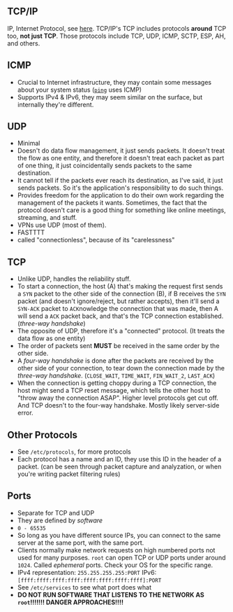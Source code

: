 ## TCP/IP
IP, Internet Protocol, see [here](obsidian://open?vault=Computers%20-%20Infinity%20Stones&file=Networking%2FConceptual%2FIP). TCP/IP's TCP includes protocols **around** TCP too, **not just TCP**. Those protocols include TCP, UDP, ICMP, SCTP, ESP, AH, and others.

## ICMP
- Crucial to Internet infrastructure, they may contain some messages about your system status ([`ping`](obsidian://open?vault=Computers%20-%20Infinity%20Stones&file=Networking%2FCommands%2F%60ping%60) uses ICMP)
- Supports IPv4 & IPv6, they may seem similar on the surface, but internally they're different.
## UDP
- Minimal
- Doesn't do data flow management, it just sends packets. It doesn't treat the flow as one entity, and therefore it doesn't treat each packet as part of one thing, it just coincidentally sends packets to the same destination.
- It cannot tell if the packets ever reach its destination, as I've said, it just sends packets. So it's the application's responsibility to do such things.
- Provides freedom for the application to do their own work regarding the management of the packets it wants. Sometimes, the fact that the protocol doesn't care is a good thing for something like online meetings, streaming, and stuff. 
- VPNs use UDP (most of them).
- FASTTTT
- called "connectionless", because of its "carelessness"
## TCP
- Unlike UDP, handles the reliability stuff.
- To start a connection, the host (A) that's making the request first sends a `SYN` packet to the other side of the connection (B), if B receives the `SYN` packet (and doesn't ignore/reject, but rather accepts), then it'll send a `SYN-ACK` packet to `ACK`nowledge the connection that was made, then A will send a `ACK` packet back, and that's the TCP connection established. (*three-way handshake*)
- The opposite of UDP, therefore it's a "connected" protocol. (It treats the data flow as one entity)
- The order of packets sent **MUST** be received in the same order by the other side.
- A *four-way handshake* is done after the packets are received by the other side of your connection, to tear down the connection made by the *three-way handshake*. (`CLOSE_WAIT`, `TIME_WAIT`, `FIN_WAIT_2`, `LAST_ACK`)
- When the connection is getting choppy during a TCP connection, the host might send a TCP reset message, which tells the other host to "throw away the connection ASAP". Higher level protocols get cut off. And TCP doesn't to the four-way handshake. Mostly likely server-side error.
## Other Protocols
- See `/etc/protocols`, for more protocols
- Each protocol has a name and an ID, they use this ID in the header of a packet. (can be seen through packet capture and analyzation, or when you're writing packet filtering rules)
## Ports
- Separate for TCP and UDP
- They are defined by *software*
- `0 - 65535`
- So long as you have different source IPs, you can connect to the same server at the same port, with the same port.
- Clients normally make network requests on high numbered ports not used for many purposes. `root` can open TCP or UDP ports under around `1024`. Called *ephemeral* ports. Check your OS for the specific range.
- IPv4 representation: `255.255.255.255:PORT` IPv6: `[ffff:ffff:ffff:ffff:ffff:ffff:ffff:ffff]:PORT`
- See `/etc/services` to see what port does what
- **DO NOT RUN SOFTWARE THAT LISTENS TO THE NETWORK AS `root`!!!!!!! DANGER APPROACHES!!!!**
